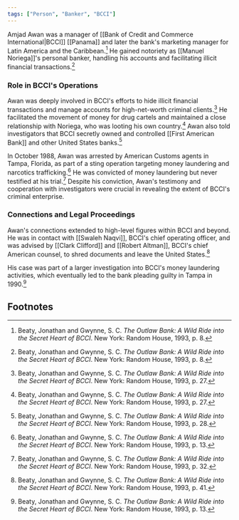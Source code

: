 ```yaml
---
tags: ["Person", "Banker", "BCCI"]
---
```

Amjad Awan was a manager of [[Bank of Credit and Commerce International|BCCI]] [[Panama]] and later the bank's marketing manager for Latin America and the Caribbean.[^1] He gained notoriety as [[Manuel Noriega]]'s personal banker, handling his accounts and facilitating illicit financial transactions.[^2]

### Role in BCCI's Operations

Awan was deeply involved in BCCI's efforts to hide illicit financial transactions and manage accounts for high-net-worth criminal clients.[^3] He facilitated the movement of money for drug cartels and maintained a close relationship with Noriega, who was looting his own country.[^4] Awan also told investigators that BCCI secretly owned and controlled [[First American Bank]] and other United States banks.[^5]

In October 1988, Awan was arrested by American Customs agents in Tampa, Florida, as part of a sting operation targeting money laundering and narcotics trafficking.[^6] He was convicted of money laundering but never testified at his trial.[^7] Despite his conviction, Awan's testimony and cooperation with investigators were crucial in revealing the extent of BCCI's criminal enterprise.

### Connections and Legal Proceedings

Awan's connections extended to high-level figures within BCCI and beyond. He was in contact with [[Swaleh Naqvi]], BCCI's chief operating officer, and was advised by [[Clark Clifford]] and [[Robert Altman]], BCCI's chief American counsel, to shred documents and leave the United States.[^8]

His case was part of a larger investigation into BCCI's money laundering activities, which eventually led to the bank pleading guilty in Tampa in 1990.[^9]

## Footnotes

[^1]: Beaty, Jonathan and Gwynne, S. C. *The Outlaw Bank: A Wild Ride into the Secret Heart of BCCI*. New York: Random House, 1993, p. 8.
[^2]: Beaty, Jonathan and Gwynne, S. C. *The Outlaw Bank: A Wild Ride into the Secret Heart of BCCI*. New York: Random House, 1993, p. 8.
[^3]: Beaty, Jonathan and Gwynne, S. C. *The Outlaw Bank: A Wild Ride into the Secret Heart of BCCI*. New York: Random House, 1993, p. 27.
[^4]: Beaty, Jonathan and Gwynne, S. C. *The Outlaw Bank: A Wild Ride into the Secret Heart of BCCI*. New York: Random House, 1993, p. 27.
[^5]: Beaty, Jonathan and Gwynne, S. C. *The Outlaw Bank: A Wild Ride into the Secret Heart of BCCI*. New York: Random House, 1993, p. 28.
[^6]: Beaty, Jonathan and Gwynne, S. C. *The Outlaw Bank: A Wild Ride into the Secret Heart of BCCI*. New York: Random House, 1993, p. 13.
[^7]: Beaty, Jonathan and Gwynne, S. C. *The Outlaw Bank: A Wild Ride into the Secret Heart of BCCI*. New York: Random House, 1993, p. 32.
[^8]: Beaty, Jonathan and Gwynne, S. C. *The Outlaw Bank: A Wild Ride into the Secret Heart of BCCI*. New York: Random House, 1993, p. 41.
[^9]: Beaty, Jonathan and Gwynne, S. C. *The Outlaw Bank: A Wild Ride into the Secret Heart of BCCI*. New York: Random House, 1993, p. 13.